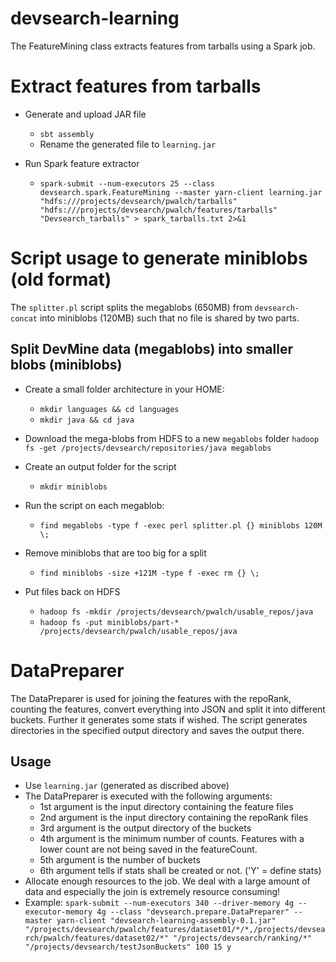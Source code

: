 devsearch-learning
=======================================

The FeatureMining class extracts features from tarballs using a Spark job.

# Extract features from tarballs

* Generate and upload JAR file
	* `sbt assembly`
	* Rename the generated file to `learning.jar` 

* Run Spark feature extractor
    * `spark-submit --num-executors 25 --class devsearch.spark.FeatureMining --master yarn-client learning.jar "hdfs:///projects/devsearch/pwalch/tarballs" "hdfs:///projects/devsearch/pwalch/features/tarballs" "Devsearch_tarballs" > spark_tarballs.txt 2>&1`

# Script usage to generate miniblobs (old format)

The `splitter.pl` script splits the megablobs (650MB) from `devsearch-concat` into miniblobs (120MB) such that no file is shared by two parts.

## Split DevMine data (megablobs) into smaller blobs (miniblobs)

* Create a small folder architecture in your HOME:
    * `mkdir languages && cd languages`
    * `mkdir java && cd java`

* Download the mega-blobs from HDFS to a new `megablobs` folder
    `hadoop fs -get /projects/devsearch/repositories/java megablobs`

* Create an output folder for the script
    * `mkdir miniblobs`

* Run the script on each megablob:
    * `find megablobs -type f -exec perl splitter.pl {} miniblobs 120M \;`

* Remove miniblobs that are too big for a split
    * `find miniblobs -size +121M -type f -exec rm {} \;`

* Put files back on HDFS
    * `hadoop fs -mkdir /projects/devsearch/pwalch/usable_repos/java`
    * `hadoop fs -put miniblobs/part-* /projects/devsearch/pwalch/usable_repos/java`


# DataPreparer
The DataPreparer is used for joining the features with the repoRank, counting the features, convert everything into JSON and split it into different buckets. Further it generates some stats if wished. 
The script generates directories in the specified output directory and saves the output there.

## Usage

* Use `learning.jar` (generated as discribed above)
* The DataPreparer is executed with the following arguments:
    * 1st argument is the input directory containing the feature files
    * 2nd argument is the input directory containing the repoRank files
    * 3rd argument is the output directory of the buckets
    * 4th argument is the minimum number of counts. Features with a lower count are not being saved in the featureCount.
    * 5th argument is the number of buckets
    * 6th argument tells if stats shall be created or not. ('Y' = define stats)
* Allocate enough resources to the job. We deal with a large amount of data and especially the join is extremely resource consuming!
* Example: `spark-submit --num-executors 340 --driver-memory 4g --executor-memory 4g --class "devsearch.prepare.DataPreparer" --master yarn-client "devsearch-learning-assembly-0.1.jar" "/projects/devsearch/pwalch/features/dataset01/*/*,/projects/devsearch/pwalch/features/dataset02/*" "/projects/devsearch/ranking/*" "/projects/devsearch/testJsonBuckets" 100 15 y` 
